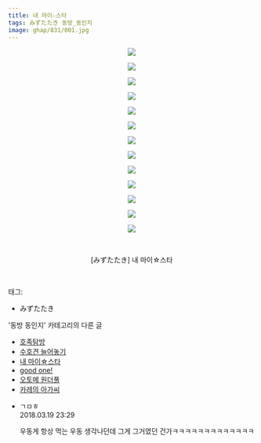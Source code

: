 ```yaml
---
title: 내 마이☆스타
tags: みずたたき 동방_동인지
image: ghap/831/001.jpg
---
```

<div class="article">
<p style="text-align: center; clear: none; float: none;"><img src="{{ site.nasurl }}/ghap/831/001.jpg"/></p>
<p style="text-align: center; clear: none; float: none;"><img src="{{ site.nasurl }}/ghap/831/002.jpg"/></p>
<p style="text-align: center; clear: none; float: none;"><img src="{{ site.nasurl }}/ghap/831/003.jpg"/></p>
<p style="text-align: center; clear: none; float: none;"><img src="{{ site.nasurl }}/ghap/831/004.jpg"/></p>
<p style="text-align: center; clear: none; float: none;"><img src="{{ site.nasurl }}/ghap/831/005.jpg"/></p>
<p style="text-align: center; clear: none; float: none;"><img src="{{ site.nasurl }}/ghap/831/006.jpg"/></p>
<p style="text-align: center; clear: none; float: none;"><img src="{{ site.nasurl }}/ghap/831/007.jpg"/></p>
<p style="text-align: center; clear: none; float: none;"><img src="{{ site.nasurl }}/ghap/831/008.jpg"/></p>
<p style="text-align: center; clear: none; float: none;"><img src="{{ site.nasurl }}/ghap/831/009.jpg"/></p>
<p style="text-align: center; clear: none; float: none;"><img src="{{ site.nasurl }}/ghap/831/010.jpg"/></p>
<p style="text-align: center; clear: none; float: none;"><img src="{{ site.nasurl }}/ghap/831/011.jpg"/></p>
<p style="text-align: center; clear: none; float: none;"><img src="{{ site.nasurl }}/ghap/831/012.jpg"/></p>
<p style="text-align: center; clear: none; float: none;"><img src="{{ site.nasurl }}/ghap/831/013.jpg"/></p>
<p style="text-align: center; clear: none; float: none;"><br/></p>
<p style="text-align: center; clear: none; float: none;">[みずたたき] 내 마이☆스타</p>
<p><br/></p>
</div><div class="tagTrail">
<p>태그: </p>
<ul>
<li>みずたたき</li>
</ul>
</div><div class="another">
<p>'동방 동인지' 카테고리의 다른 글</p>
<ul>
<li><a href="/2016-07-13-ghap_833">호족탐방</a></li>
<li><a href="/2016-07-13-ghap_832">수호견 늘어놓기</a></li>
<li><a href="/2016-07-13-ghap_831">내 마이☆스타</a></li>
<li><a href="/2016-07-13-ghap_830">good one!</a></li>
<li><a href="/2016-07-13-ghap_829">오토메 원더풀</a></li>
<li><a href="/2016-07-13-ghap_827">카레의 아가씨</a></li>
</ul>
</div><div class="cb_module cb_fluid">
<div class="cb_wrt cb_profile">
<div class="comment">
<ul>
<li class="cb_thumb_off" id="comment15222261">
<div class="cb_comment_area">
<div class="cb_info_area">
<div class="cb_section">
<span class="cb_nick_name">ㄱㅁㅎ</span>
</div>
<div class="cb_section">
<span class="cb_date">2018.03.19 23:29 </span>
</div>
</div>
<div class="cb_dsc_comment">
<p class="cb_dsc">
											우동게 항상 먹는 우동 생각나던데 그게 그거였던 건가ㅋㅋㅋㅋㅋㅋㅋㅋㅋㅋㅋㅋㅋ
										</p>
</div>
</div></li>
</ul>
</div>
</div><!-- commentList close -->
</div>
